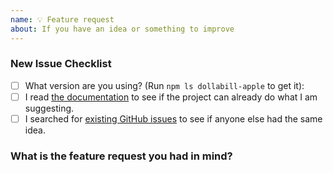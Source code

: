 ```yaml
---
name: 💡 Feature request
about: If you have an idea or something to improve
---
```


<!-- Thanks for using this project! Before you submit your issue, please make sure you followed our checklist and check the appropriate boxes by putting an x in the [ ]: [x] -->

### New Issue Checklist

- [ ] What version are you using? (Run `npm ls dollabill-apple` to get it):
- [ ] I read [the documentation](https://github.com/levibostian/dollabill-apple/) to see if the project can already do what I am suggesting.
- [ ] I searched for [existing GitHub issues](https://github.com/levibostian/dollabill-apple/issues) to see if anyone else had the same idea.

### What is the feature request you had in mind?

<!-- Please include what you are using this project to do. Explain your use cases and the problems you are facing. The more you include, the better help you will get back. -->
